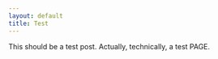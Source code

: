 ```yaml
---
layout: default
title: Test
---
```


This should be a test post. Actually, technically, a test PAGE.